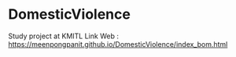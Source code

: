 # DomesticViolence
Study project at KMITL
Link Web : https://meenpongpanit.github.io/DomesticViolence/index_bom.html
